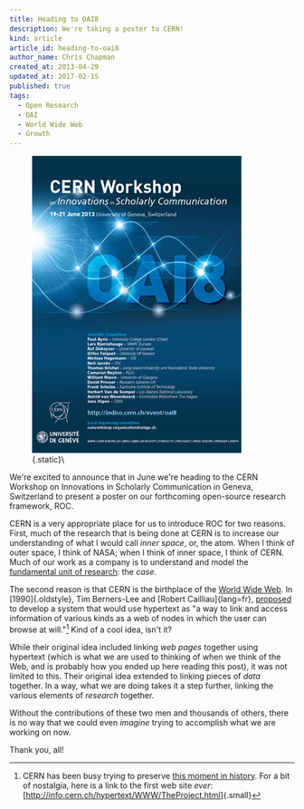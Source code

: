 ```yaml
---
title: Heading to OAI8
description: We're taking a poster to CERN!
kind: article
article_id: heading-to-oai8
author_name: Chris Chapman
created_at: 2013-04-29
updated_at: 2017-02-15
published: true
tags:
  - Open Research
  - OAI
  - World Wide Web
  - Growth
---
```


<figure class="aside img">

![Poster for OAI8 (CERN Workshop on Innovations in Scholarly Communication](OAI8_logo_2.jpg){.static}\

</figure>

We're excited to announce that in June we're heading to the CERN
Workshop on Innovations in Scholarly Communication in Geneva, Switzerland to
present a poster on our forthcoming open-source research framework, ROC.

CERN is a very appropriate place for us to introduce ROC for two reasons.
First, much of the research that is being done at CERN is to increase our
understanding of what I would call _inner space_, or, the atom. When I think of
outer space, I think of NASA; when I think of inner space, I think of CERN.
Much of our work as a company is to understand and model the [fundamental unit
of research][case]: the _case_.

<!--MORE-->

The second reason is that CERN is the birthplace of the [World Wide Web][www].
In [1990]{.oldstyle}, Tim Berners-Lee and [Robert Cailliau]{lang=fr},
[proposed][proposal] to develop a system that would use hypertext as "a way to
link and access information of various kinds as a web of nodes in which the
user can browse at will."[^first-website] Kind of a cool idea, isn't it?

While their original idea included linking _web pages_ together using hypertext
(which is what we are used to thinking of when we think of the Web, and is
probably how you ended up here reading this post), it was not limited to this.
Their original idea extended to linking pieces of _data_ together. In a way,
what we are doing takes it a step further, linking the various elements of
_research_ together.

Without the contributions of these two men and thousands of others, there is no
way that we could even _imagine_ trying to accomplish what we are working on
now.

Thank you, all!

[case]: </research/process/#sec:unit-of-research> "Pentandra → Research 101 → Unit of Research"
[www]: <http://en.wikipedia.org/wiki/World_Wide_Web> "World Wide Web on Wikipedia"
[proposal]: <http://www.w3.org/Proposal.html> "Proposal for the World Wide Web"

[^first-website]: 

    CERN has been busy trying to preserve [this moment in
    history](http://info.cern.ch/). For a bit of nostalgia, here is a link to
    the first web site _ever_:
    [<http://info.cern.ch/hypertext/WWW/TheProject.html>]{.small}
